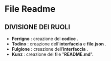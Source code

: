 # File Readme
## **DIVISIONE DEI RUOLI**
- **Ferrigno** : creazione del **codice** .  
- **Todino** : creazione dell'**interfaccia** e **file.json** .
- **Fulgione** : creazione dell'**interfaccia** .
- **Kunz** : creazione del file "**README.md**".
